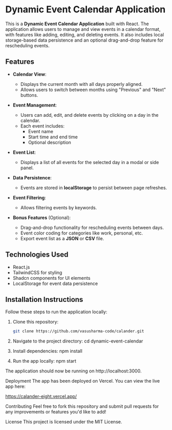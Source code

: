 # Dynamic Event Calendar Application

This is a **Dynamic Event Calendar Application** built with React. The application allows users to manage and view events in a calendar format, with features like adding, editing, and deleting events. It also includes local storage-based data persistence and an optional drag-and-drop feature for rescheduling events.

## Features

- **Calendar View**: 
  - Displays the current month with all days properly aligned.
  - Allows users to switch between months using "Previous" and "Next" buttons.
  
- **Event Management**:
  - Users can add, edit, and delete events by clicking on a day in the calendar.
  - Each event includes:
    - Event name
    - Start time and end time
    - Optional description
  
- **Event List**:
  - Displays a list of all events for the selected day in a modal or side panel.

- **Data Persistence**:
  - Events are stored in **localStorage** to persist between page refreshes.

- **Event Filtering**:
  - Allows filtering events by keywords.

- **Bonus Features** (Optional):
  - Drag-and-drop functionality for rescheduling events between days.
  - Event color coding for categories like work, personal, etc.
  - Export event list as a **JSON** or **CSV** file.

## Technologies Used

- React.js
- TailwindCSS for styling
- Shadcn components for UI elements
- LocalStorage for event data persistence

## Installation Instructions

Follow these steps to run the application locally:

1. Clone this repository:
   ```bash
   git clone https://github.com/vasusharma-code/calander.git

2. Navigate to the project directory:
   cd dynamic-event-calendar

3. Install dependencies:
npm install

4. Run the app locally:
npm start

The application should now be running on http://localhost:3000.


Deployment
The app has been deployed on Vercel. You can view the live app here:


https://calander-eight.vercel.app/

Contributing
Feel free to fork this repository and submit pull requests for any improvements or features you'd like to add!


License
This project is licensed under the MIT License.
